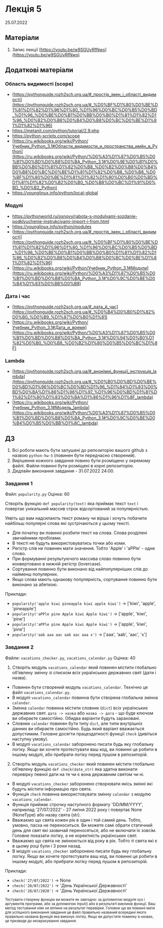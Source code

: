 # Лекція 5
25.07.2022

## Матеріали
1. Запис лекції [https://youtu.be/w9SGUvRfNws](https://youtu.be/w9SGUvRfNws)


## Додаткові матеріали

### Область видимості (scope)
- [https://pythonguide.rozh2sch.org.ua/#_простір_імен_і_області_видимості](https://pythonguide.rozh2sch.org.ua/#_%D0%BF%D1%80%D0%BE%D1%81%D1%82%D1%96%D1%80_%D1%96%D0%BC%D0%B5%D0%BD_%D1%96_%D0%BE%D0%B1%D0%BB%D0%B0%D1%81%D1%82%D1%96_%D0%B2%D0%B8%D0%B4%D0%B8%D0%BC%D0%BE%D1%81%D1%82%D1%96)
- https://metanit.com/python/tutorial/2.9.php
- https://python-scripts.com/scope
- [https://ru.wikibooks.org/wiki/Python/Учебник_Python_3.1#Области_видимости_и_пространства_имён_в_Python](https://ru.wikibooks.org/wiki/Python/%D0%A3%D1%87%D0%B5%D0%B1%D0%BD%D0%B8%D0%BA_Python_3.1#%D0%9E%D0%B1%D0%BB%D0%B0%D1%81%D1%82%D0%B8_%D0%B2%D0%B8%D0%B4%D0%B8%D0%BC%D0%BE%D1%81%D1%82%D0%B8_%D0%B8_%D0%BF%D1%80%D0%BE%D1%81%D1%82%D1%80%D0%B0%D0%BD%D1%81%D1%82%D0%B2%D0%B0_%D0%B8%D0%BC%D1%91%D0%BD_%D0%B2_Python)
- https://younglinux.info/python/local-global


### Модулі
- https://pythonworld.ru/osnovy/rabota-s-modulyami-sozdanie-podklyuchenie-instrukciyami-import-i-from.html
- https://younglinux.info/python/modules
- [https://pythonguide.rozh2sch.org.ua/#_простір_імен_і_області_видимості](https://pythonguide.rozh2sch.org.ua/#_%D0%BF%D1%80%D0%BE%D1%81%D1%82%D1%96%D1%80_%D1%96%D0%BC%D0%B5%D0%BD_%D1%96_%D0%BE%D0%B1%D0%BB%D0%B0%D1%81%D1%82%D1%96_%D0%B2%D0%B8%D0%B4%D0%B8%D0%BC%D0%BE%D1%81%D1%82%D1%96)
- [https://ru.wikibooks.org/wiki/Python/Учебник_Python_3.1#Модули](https://ru.wikibooks.org/wiki/Python/%D0%A3%D1%87%D0%B5%D0%B1%D0%BD%D0%B8%D0%BA_Python_3.1#%D0%9C%D0%BE%D0%B4%D1%83%D0%BB%D0%B8)

### Дата і час
- [https://pythonguide.rozh2sch.org.ua/#_дата_й_час](https://pythonguide.rozh2sch.org.ua/#_%D0%B4%D0%B0%D1%82%D0%B0_%D0%B9_%D1%87%D0%B0%D1%81)
- [https://ru.wikibooks.org/wiki/Python/Учебник_Python_3.1#Дата_и_время](https://ru.wikibooks.org/wiki/Python/%D0%A3%D1%87%D0%B5%D0%B1%D0%BD%D0%B8%D0%BA_Python_3.1#%D0%94%D0%B0%D1%82%D0%B0_%D0%B8_%D0%B2%D1%80%D0%B5%D0%BC%D1%8F)

### Lambda
- [https://pythonguide.rozh2sch.org.ua/#_анонімні_функції_інструкція_lambda](https://pythonguide.rozh2sch.org.ua/#_%D0%B0%D0%BD%D0%BE%D0%BD%D1%96%D0%BC%D0%BD%D1%96_%D1%84%D1%83%D0%BD%D0%BA%D1%86%D1%96%D1%97_%D1%96%D0%BD%D1%81%D1%82%D1%80%D1%83%D0%BA%D1%86%D1%96%D1%8F_lambda)
- [https://ru.wikibooks.org/wiki/Python/Учебник_Python_3.1#Модель_lambda](https://ru.wikibooks.org/wiki/Python/%D0%A3%D1%87%D0%B5%D0%B1%D0%BD%D0%B8%D0%BA_Python_3.1#%D0%9C%D0%BE%D0%B4%D0%B5%D0%BB%D1%8C_lambda)





## ДЗ

1. Всі роботи мають бути запушені до репозиторію вашого github з назвою `python-hw-5` (повинен бути передчасно створений).
1. Вирішення кожного завдання повино бути розміщено у окремому файлі. Файли повинні бути розміщені в корні репозиторію.
2. Дедлайн виконання завдання - 31.07.2022  24:00.
  
### Завдання 1

Файл: `popularity.py`
Оцінка: 60


Створіть функцію `def popularity(text)` яка приймає текст `text` і повертає унікальний массив строк відсортований за популярністью.

Уявіть що вам надсилають текст роману чи вірша і хочуть побачити найбільш популярні слова які зустрічаються у цьому тексті.

- Для початку ви повинні розбити текст на слова. Слова розділені звичайними пробілами.
- В тексті не будуть використовуватись точки або коми.
- Регістр слів не повинен мати значення. Тобто 'Apple' і 'aPPle' - одне слово.
- При формуванні результуючого массива слово повинно бути конвертовано в нижній регістр (lovercase). 
- Сортування повинно бути виконано від найпопулярніших слів до найменш популярних.
- Якщо слова мають однакову популярність, сортування повинно бути виконано за абеткою.


Приклади:
- `popularity('apple kiwi pineapple kiwi apple kiwi')` -> ['kiwi', 'apple', 'pineapple']
- `popularity('aPPle pine Apple kiwi Apple kiwi')` -> ['apple', 'kiwi', 'pine']
- `popularity('aPPle pine Apple kiwi Apple kiwi')` -> ['apple', 'kiwi', 'pine']
- `popularity('aab aaa aac aab aac aaa x')` -> ['aaa', 'aab', 'aac', 'x']

### Завдання 2

Файли: `vacations_checker.py`, `vacations_calendar.py`
Оцінка: 40

1. Створіть модуль `vacations_calendar` який повинен містити глобально обʼявлену змінну зі списком всіх українських державних свят (дати і назва).
- Повинен бути створений модуль `vacations_calendar`. Технічно це файл `vacations_calendar.py`.
- В модулі `vacations_calendar` повинна бути створена глобальна змінна `calendar`. 
- Змінна `calendar` повинна містити словник (`dict`) всіх українських державних свят. `дата -> назва` або `назва -> дата` - що буде ключом ви обираєте самостійно. Обидва варіанти будуть зараховані.
- Словник `calendar` повинен бути типу `dict`, але типи внутрішніх данних ви обираєте самостійно. Будь який варіант вважається допустимим. Головне досягти працездатності функції `check` (дивіться наступну умову). 
- В модулі `vacations_calendar` заборонено писати будь яку глобальну логіку. Якщо ви хочете протестувати ваш код, ви повинні це робити в іншому модулі, або прибрати логіку перед пушом в репозиторій.

2. Створіть модуль `vacations_checker` який повинен містити глобально обʼявлену функцію `def check(date_str)` яка здатна виконати перевірку певної дати на те чи є вона державним святом чи ні.
- В модулі `vacations_checker` заборонено створювати якісь змінні які будуть містити інформацію про свята.
- Функція `check` повинна використовувати змінну `calendar` з модулю `vacations_calendar`.
- Функція приймає строчку наступного формату 'DD/MM/YYYY', наприклад '27/07/2022' - 27 липня 2022 року і повертає None (NoneType) або назву свята (str).
- Вважаємо що свята кожен рік в один і той самий день. Тобто, умовно, пасха не переноситься. Ви можете самі обрати статичний день для свят які зазвичай переносяться, або не включати їх зовсім. Головне показати логіку, а не коректність українських свят.
- Вважаємо що свята не змінюються від року в рік. Тобто ті свята які є в цьому році були і 3 роки назад.
- В модулі `vacations_checker` заборонено писати будь яку глобальну логіку. Якщо ви хочете протестувати ваш код, ви повинні це робити в іншому модулі, або прибрати логіку перед пушом в репозиторій.


Приклади:
- `check('27/07/2022')` -> None
- `check('28/07/2022')` -> 'День Української Державності'
- `check('28/07/2020')` -> 'День Української Державності'


<sub>
Тестувати створену функцію ви можете як завгодно: за допомогою модуля sys і аргументів програми, або за допомогою input() або в результаті викликів функції. Ваш метод тестування ніяк не вплине на результат перевірки.
</sub>
<sub>
Головне що ви повинні мати для успішного виконання завдання це файл правильно названий всередині якого правильно названа функція яка виконує логіку.
Якщо ви допустите помилку в назвах, це призведе до незарахування завдання.
</sub>